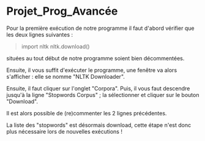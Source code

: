 # Projet_Prog_Avancée

Pour la première exécution de notre programme il faut d'abord vérifier que les deux lignes suivantes :

> import nltk
> nltk.download()

situées au tout début de notre programme soient bien décommentées.

Ensuite, il vous suffit d'exécuter le programme, une fenêtre va alors s'afficher : elle se nomme "NLTK Downloader".

Ensuite, il faut cliquer sur l'onglet "Corpora".
Puis, il vous faut descendre jusqu'à la ligne "Stopwords Corpus" ; la sélectionner et cliquer sur le bouton "Download".

Il est alors possible de (re)commenter les 2 lignes précédentes.

La liste des "stopwords" est désormais download, cette étape n'est donc plus nécessaire lors de nouvelles exécutions !
